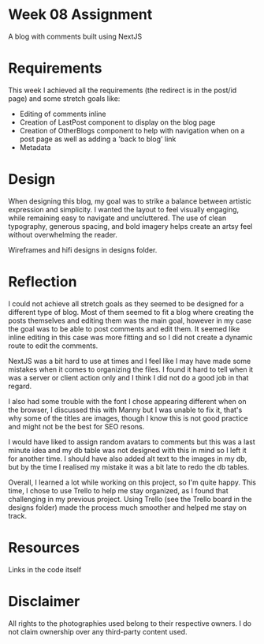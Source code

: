 # Week 08 Assignment

A blog with comments built using NextJS

# Requirements

This week I achieved all the requirements (the redirect is in the post/id page) and some stretch goals like:

- Editing of comments inline
- Creation of LastPost component to display on the blog page
- Creation of OtherBlogs component to help with navigation when on a post page as well as adding a 'back to blog' link
- Metadata

# Design

When designing this blog, my goal was to strike a balance between artistic expression and simplicity. I wanted the layout to feel visually engaging, while remaining easy to navigate and uncluttered. The use of clean typography, generous spacing, and bold imagery helps create an artsy feel without overwhelming the reader.

Wireframes and hifi designs in designs folder.

# Reflection

I could not achieve all stretch goals as they seemed to be designed for a different type of blog. Most of them seemed to fit a blog where creating the posts themselves and editing them was the main goal, however in my case the goal was to be able to post comments and edit them. It seemed like inline editing in this case was more fitting and so I did not create a dynamic route to edit the comments.

NextJS was a bit hard to use at times and I feel like I may have made some mistakes when it comes to organizing the files. I found it hard to tell when it was a server or client action only and I think I did not do a good job in that regard.

I also had some trouble with the font I chose appearing different when on the browser, I discussed this with Manny but I was unable to fix it, that's why some of the titles are images, though I know this is not good practice and might not be the best for SEO resons.

I would have liked to assign random avatars to comments but this was a last minute idea and my db table was not designed with this in mind so I left it for another time. I should have also added alt text to the images in my db, but by the time I realised my mistake it was a bit late to redo the db tables.

Overall, I learned a lot while working on this project, so I'm quite happy. This time, I chose to use Trello to help me stay organized, as I found that challenging in my previous project. Using Trello (see the Trello board in the designs folder) made the process much smoother and helped me stay on track.

# Resources

Links in the code itself

# Disclaimer

All rights to the photographies used belong to their respective owners. I do not claim ownership over any third-party content used.
